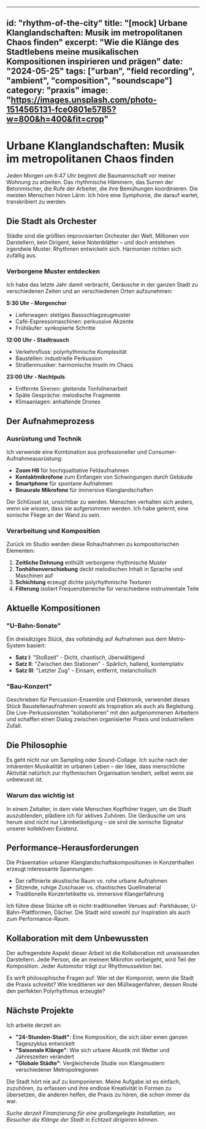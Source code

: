 
---
id: "rhythm-of-the-city"
title: "[mock] Urbane Klanglandschaften: Musik im metropolitanen Chaos finden"
excerpt: "Wie die Klänge des Stadtlebens meine musikalischen Kompositionen inspirieren und prägen"
date: "2024-05-25"
tags: ["urban", "field recording", "ambient", "composition", "soundscape"]
category: "praxis"
image: "https://images.unsplash.com/photo-1514565131-fce0801e5785?w=800&h=400&fit=crop"
---

# Urbane Klanglandschaften: Musik im metropolitanen Chaos finden

Jeden Morgen um 6:47 Uhr beginnt die Baumannschaft vor meiner Wohnung zu arbeiten. Das rhythmische Hämmern, das Surren der Betonmischer, die Rufe der Arbeiter, die ihre Bemühungen koordinieren. Die meisten Menschen hören Lärm. Ich höre eine Symphonie, die darauf wartet, transkribiert zu werden.

## Die Stadt als Orchester

Städte sind die größten improvisierten Orchester der Welt. Millionen von Darstellern, kein Dirigent, keine Notenblätter – und doch entstehen irgendwie Muster. Rhythmen entwickeln sich. Harmonien richten sich zufällig aus.

### Verborgene Muster entdecken

Ich habe das letzte Jahr damit verbracht, Geräusche in der ganzen Stadt zu verschiedenen Zeiten und an verschiedenen Orten aufzunehmen:

**5:30 Uhr - Morgenchor**
- Lieferwagen: stetiges Bassschlagzeugmuster
- Café-Espressomaschinen: perkussive Akzente
- Frühläufer: synkopierte Schritte

**12:00 Uhr - Stadtrausch**
- Verkehrsfluss: polyrhythmische Komplexität
- Baustellen: industrielle Perkussion
- Straßenmusiker: harmonische Inseln im Chaos

**23:00 Uhr - Nachtpuls**
- Entfernte Sirenen: gleitende Tonhöhenarbeit
- Späte Gespräche: melodische Fragmente
- Klimaanlagen: anhaltende Drones

## Der Aufnahmeprozess

### Ausrüstung und Technik

Ich verwende eine Kombination aus professioneller und Consumer-Aufnahmeausrüstung:
- **Zoom H6** für hochqualitative Feldaufnahmen
- **Kontaktmikrofone** zum Einfangen von Schwingungen durch Gebäude
- **Smartphone** für spontane Aufnahmen
- **Binaurale Mikrofone** für immersive Klanglandschaften

Der Schlüssel ist, unsichtbar zu werden. Menschen verhalten sich anders, wenn sie wissen, dass sie aufgenommen werden. Ich habe gelernt, eine sonische Fliege an der Wand zu sein.

### Verarbeitung und Komposition

Zurück im Studio werden diese Rohaufnahmen zu kompositorischen Elementen:

1. **Zeitliche Dehnung** enthüllt verborgene rhythmische Muster
2. **Tonhöhenverschiebung** deckt melodischen Inhalt in Sprache und Maschinen auf
3. **Schichtung** erzeugt dichte polyrhythmische Texturen
4. **Filterung** isoliert Frequenzbereiche für verschiedene instrumentale Teile

## Aktuelle Kompositionen

### "U-Bahn-Sonate"
Ein dreisätziges Stück, das vollständig auf Aufnahmen aus dem Metro-System basiert:
- **Satz I**: "Stoßzeit" - Dicht, chaotisch, überwältigend
- **Satz II**: "Zwischen den Stationen" - Spärlich, hallend, kontemplativ
- **Satz III**: "Letzter Zug" - Einsam, entfernt, melancholisch

### "Bau-Konzert"
Geschrieben für Percussion-Ensemble und Elektronik, verwendet dieses Stück Baustellenaufnahmen sowohl als Inspiration als auch als Begleitung. Die Live-Perkussionisten "kollaborieren" mit den aufgenommenen Arbeitern und schaffen einen Dialog zwischen organisierter Praxis und industriellem Zufall.

## Die Philosophie

Es geht nicht nur um Sampling oder Sound-Collage. Ich suche nach der inhärenten Musikalität im urbanen Leben – der Idee, dass menschliche Aktivität natürlich zur rhythmischen Organisation tendiert, selbst wenn sie unbewusst ist.

### Warum das wichtig ist

In einem Zeitalter, in dem viele Menschen Kopfhörer tragen, um die Stadt auszublenden, plädiere ich für aktives Zuhören. Die Geräusche um uns herum sind nicht nur Lärmbelästigung – sie sind die sonische Signatur unserer kollektiven Existenz.

## Performance-Herausforderungen

Die Präsentation urbaner Klanglandschaftskompositionen in Konzerthallen erzeugt interessante Spannungen:

- Der raffinierte akustische Raum vs. rohe urbane Aufnahmen
- Sitzende, ruhige Zuschauer vs. chaotisches Quellmaterial
- Traditionelle Konzertetikette vs. immersive Klangerfahrung

Ich führe diese Stücke oft in nicht-traditionellen Venues auf: Parkhäuser, U-Bahn-Plattformen, Dächer. Die Stadt wird sowohl zur Inspiration als auch zum Performance-Raum.

## Kollaboration mit dem Unbewussten

Der aufregendste Aspekt dieser Arbeit ist die Kollaboration mit unwissenden Darstellern. Jede Person, die an meinem Mikrofon vorbeigeht, wird Teil der Komposition. Jeder Automotor trägt zur Rhythmussektion bei.

Es wirft philosophische Fragen auf: Wer ist der Komponist, wenn die Stadt die Praxis schreibt? Wie kreditieren wir den Müllwagenfahrer, dessen Route den perfekten Polyrhythmus erzeugte?

## Nächste Projekte

Ich arbeite derzeit an:
- **"24-Stunden-Stadt"**: Eine Komposition, die sich über einen ganzen Tageszyklus entwickelt
- **"Saisonale Klänge"**: Wie sich urbane Akustik mit Wetter und Jahreszeiten verändert
- **"Globale Städte"**: Vergleichende Studie von Klangmustern verschiedener Metropolregionen

Die Stadt hört nie auf zu komponieren. Meine Aufgabe ist es einfach, zuzuhören, zu erfassen und ihre endlose Kreativität in Formen zu übersetzen, die anderen helfen, die Praxis zu hören, die schon immer da war.

*Suche derzeit Finanzierung für eine großangelegte Installation, wo Besucher die Klänge der Stadt in Echtzeit dirigieren können.*
